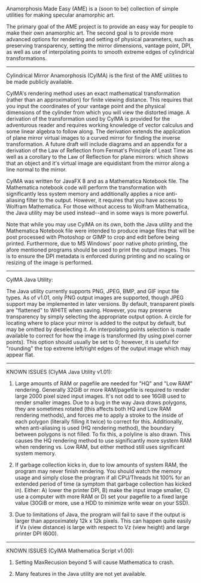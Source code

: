 Anamorphosis Made Easy (AME) is a (soon to be) collection of simple utilities for making specular anamorphic art.

The primary goal of the AME project is to provide an easy way for people to make their own anamorphic art. The second goal is to provide more advanced options for rendering and setting of physical parameters, such as preserving transparency, setting the mirror dimensions, vantage point, DPI, as well as use of interpolating points to smooth extreme edges of cylindrical transformations.

-------------------------------------------------------------------------------------------------

Cylindrical Mirror Anamorphosis (CylMA) is the first of the AME utilities to be made publicly available.

CylMA's rendering method uses an exact mathematical transformation (rather than an approximation) for finite viewing distance. This requires that you input the coordinates of your vantage point and the physical dimensions of the cylinder from which you will view the distorted image. A derivation of the transformation used by CylMA is provided for the adventurous reader and requires working knowledge of vector calculus and some linear algebra to follow along. The derivation extends the application of plane mirror virtual images to a curved mirror for finding the inverse transformation. A future draft will include diagrams and an appendix for a derivation of the Law of Reflection from Fermat's Principle of Least Time as well as a corollary to the Law of Reflection for plane mirrors: which shows that an object and it's virtual image are equidistant from the mirror along a line normal to the mirror.

CylMA was written for JavaFX 8 and as a Mathematica Notebook file. The Mathematica notebook code will perform the transformation with significantly less system memory and additionally applies a nice anti-aliasing filter to the output. However, it requires that you have access to Wolfram Mathematica. For those without access to Wolfram Mathematica, the Java utility may be used instead--and in some ways is more powerful.

Note that while you may use CylMA on its own, both the Java utility and the Mathematica Notebook file were intended to produce image files that will be post processed with Photoshop or GIMP to crop and edit before being printed. Furthermore, due to MS Windows' poor native photo printing, the afore mentioned programs should be used to print the output images. This is to ensure the DPI metadata is enforced during printing and no scaling or resizing of the image is performed.

-------------------------------------------------------------------------------------------------

CylMA Java Utility:

The Java utility currently supports PNG, JPEG, BMP, and GIF input file types. As of v1.01, only PNG output images are supported, though JPEG support may be implemented in later versions. By default, transparent pixels are "flattened" to WHITE when saving. However, you may preserve transparency by simply selecting the appropriate output option. A circle for locating where to place your mirror is added to the output by default, but may be omitted by deselecting it. An interpolating points selection is made available to correct for how the image is transformed (by using pixel corner points). This option should usually be set to 0; however, it is useful for "rounding" the top extreme left/right edges of the output image which may appear flat.

-------------------------------------------------------------------------------------------------

KNOWN ISSUES (ClyMA Java Utility v1.01):

1)  Large amounts of RAM or pagefile are needed for "HQ" and "Low RAM" rendering. Generally 32GiB or more RAM/pagefile is required to render large 2000 pixel sized input images. It's not odd to see 16GiB used to render smaller images. Due to a bug in the way Java draws polygons, they are sometimes rotated (this affects both HQ and Low RAM rendering methods), and forces me to apply a stroke to the inside of each polygon (literally filling it twice) to correct for this. Additionally, when anti-aliasing is used (HQ rendering method), the boundary between polygons is not filled. To fix this, a polyline is also drawn. This causes the HQ rendering method to use significantly more system RAM when rendering vs. Low RAM, but either method still uses significant system memory.

2)  If garbage collection kicks in, due to low amounts of system RAM, the program may never finish rendering. You should watch the memory usage and simply close the program if all CPU/Threads hit 100% for an extended period of time (a symptom that garbage collection has kicked in). Either: A) lower the printer DPI, B) make the input image smaller, C) use a computer with more RAM or D) set your pagefile to a fixed large value (30GiB or more, use a HDD to minimize write wear on your SSD).

3)  Due to limitations of Java, the program will fail to save if the output is larger than approximately 12k x 12k pixels. This can happen quite easily if Vx (view distance) is large with respect to Vz (view height) and large printer DPI (600).

-------------------------------------------------------------------------------------------------

KNOWN ISSUES (CylMA Mathematica Script v1.00):

1)  Setting MaxRecusion beyond 5 will cause Mathematica to crash.

2)  Many features in the Java utility are not yet available.
